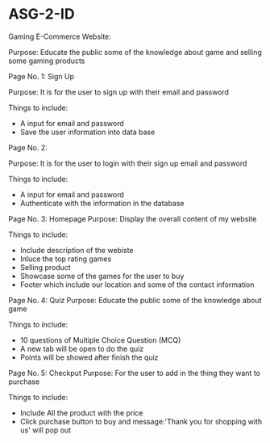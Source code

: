 # ASG-2-ID

Gaming E-Commerce Website:

Purpose: Educate the public some of the knowledge about game and selling some gaming products

Page No. 1: Sign Up 

Purpose: It is for the user to sign up with their email and password

Things to include:

- A input for email and password
- Save the user information into data base

Page No. 2: 

Purpose: It is for the user to login with their sign up email and password

Things to include: 

- A input for email and password
- Authenticate with the information in the database


Page No. 3: Homepage
Purpose: Display the overall content of my website

Things to include:

- Include description of the webiste
- Inluce the top rating games
- Selling product
- Showcase some of the games for the user to buy
- Footer which include our location and some of the contact information


Page No. 4:  Quiz 
Purpose: Educate the public some of the knowledge about game

Things to include:

- 10 questions of Multiple Choice Question (MCQ)  
- A new tab will be open to do the quiz
- Points will be showed after finish the quiz


Page No. 5: Checkput
Purpose: For the user to add in the thing they want to purchase

Things to include:

- Include All the product with the price
- Click purchase button to buy and message:'Thank you for shopping with us' will pop out







